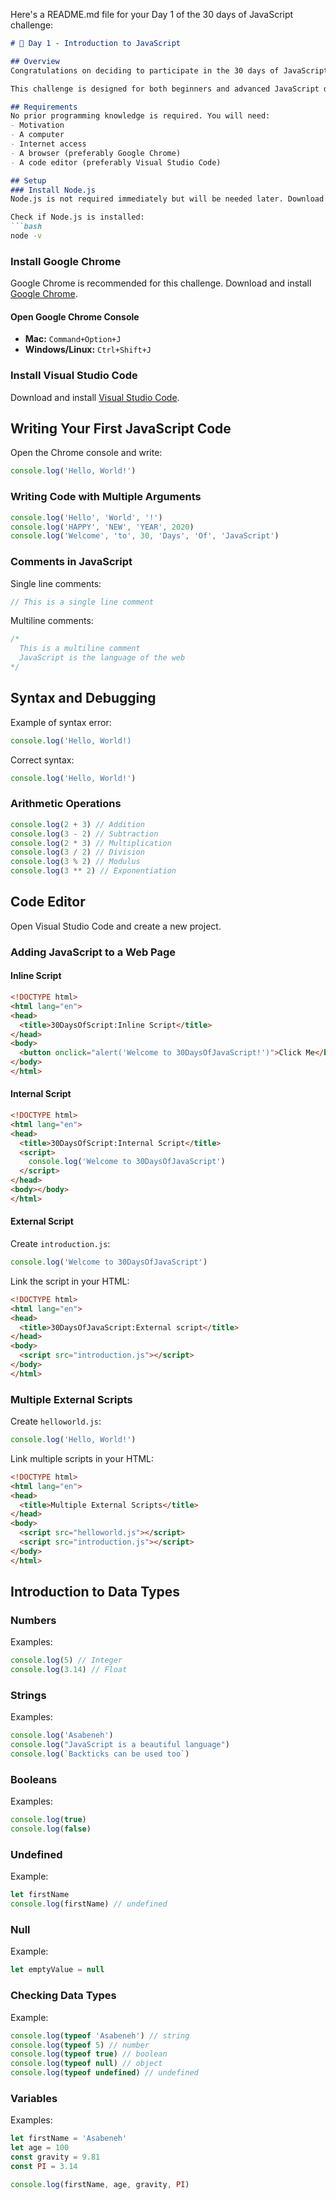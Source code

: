 Here's a README.md file for your Day 1 of the 30 days of JavaScript challenge:

```markdown
# 📔 Day 1 - Introduction to JavaScript

## Overview
Congratulations on deciding to participate in the 30 days of JavaScript programming challenge. Throughout this challenge, you will learn everything you need to become a proficient JavaScript programmer and understand fundamental programming concepts. Upon completing the challenge, you will receive a 30DaysOfJavaScript programming challenge completion certificate. For help or to assist others, join the [Telegram group](#).

This challenge is designed for both beginners and advanced JavaScript developers. Welcome to the world of JavaScript! It is the language of the web, widely used to add interactivity to websites, develop mobile apps, desktop applications, games, and even for machine learning and AI. JavaScript has been the leading programming language for six consecutive years and is the most used language on GitHub.

## Requirements
No prior programming knowledge is required. You will need:
- Motivation
- A computer
- Internet access
- A browser (preferably Google Chrome)
- A code editor (preferably Visual Studio Code)

## Setup
### Install Node.js
Node.js is not required immediately but will be needed later. Download and install [Node.js](https://nodejs.org/).

Check if Node.js is installed:
```bash
node -v
```

### Install Google Chrome
Google Chrome is recommended for this challenge. Download and install [Google Chrome](https://www.google.com/chrome/).

#### Open Google Chrome Console
- **Mac:** `Command+Option+J`
- **Windows/Linux:** `Ctrl+Shift+J`

### Install Visual Studio Code
Download and install [Visual Studio Code](https://code.visualstudio.com/).

## Writing Your First JavaScript Code
Open the Chrome console and write:
```javascript
console.log('Hello, World!')
```

### Writing Code with Multiple Arguments
```javascript
console.log('Hello', 'World', '!')
console.log('HAPPY', 'NEW', 'YEAR', 2020)
console.log('Welcome', 'to', 30, 'Days', 'Of', 'JavaScript')
```

### Comments in JavaScript
Single line comments:
```javascript
// This is a single line comment
```
Multiline comments:
```javascript
/*
  This is a multiline comment
  JavaScript is the language of the web
*/
```

## Syntax and Debugging
Example of syntax error:
```javascript
console.log('Hello, World!)
```
Correct syntax:
```javascript
console.log('Hello, World!')
```

### Arithmetic Operations
```javascript
console.log(2 + 3) // Addition
console.log(3 - 2) // Subtraction
console.log(2 * 3) // Multiplication
console.log(3 / 2) // Division
console.log(3 % 2) // Modulus
console.log(3 ** 2) // Exponentiation
```

## Code Editor
Open Visual Studio Code and create a new project.

### Adding JavaScript to a Web Page
#### Inline Script
```html
<!DOCTYPE html>
<html lang="en">
<head>
  <title>30DaysOfScript:Inline Script</title>
</head>
<body>
  <button onclick="alert('Welcome to 30DaysOfJavaScript!')">Click Me</button>
</body>
</html>
```

#### Internal Script
```html
<!DOCTYPE html>
<html lang="en">
<head>
  <title>30DaysOfScript:Internal Script</title>
  <script>
    console.log('Welcome to 30DaysOfJavaScript')
  </script>
</head>
<body></body>
</html>
```

#### External Script
Create `introduction.js`:
```javascript
console.log('Welcome to 30DaysOfJavaScript')
```
Link the script in your HTML:
```html
<!DOCTYPE html>
<html lang="en">
<head>
  <title>30DaysOfJavaScript:External script</title>
</head>
<body>
  <script src="introduction.js"></script>
</body>
</html>
```

### Multiple External Scripts
Create `helloworld.js`:
```javascript
console.log('Hello, World!')
```
Link multiple scripts in your HTML:
```html
<!DOCTYPE html>
<html lang="en">
<head>
  <title>Multiple External Scripts</title>
</head>
<body>
  <script src="helloworld.js"></script>
  <script src="introduction.js"></script>
</body>
</html>
```

## Introduction to Data Types
### Numbers
Examples:
```javascript
console.log(5) // Integer
console.log(3.14) // Float
```

### Strings
Examples:
```javascript
console.log('Asabeneh')
console.log("JavaScript is a beautiful language")
console.log(`Backticks can be used too`)
```

### Booleans
Examples:
```javascript
console.log(true)
console.log(false)
```

### Undefined
Example:
```javascript
let firstName
console.log(firstName) // undefined
```

### Null
Example:
```javascript
let emptyValue = null
```

### Checking Data Types
Example:
```javascript
console.log(typeof 'Asabeneh') // string
console.log(typeof 5) // number
console.log(typeof true) // boolean
console.log(typeof null) // object
console.log(typeof undefined) // undefined
```

### Variables
Examples:
```javascript
let firstName = 'Asabeneh'
let age = 100
const gravity = 9.81
const PI = 3.14

console.log(firstName, age, gravity, PI)
```

